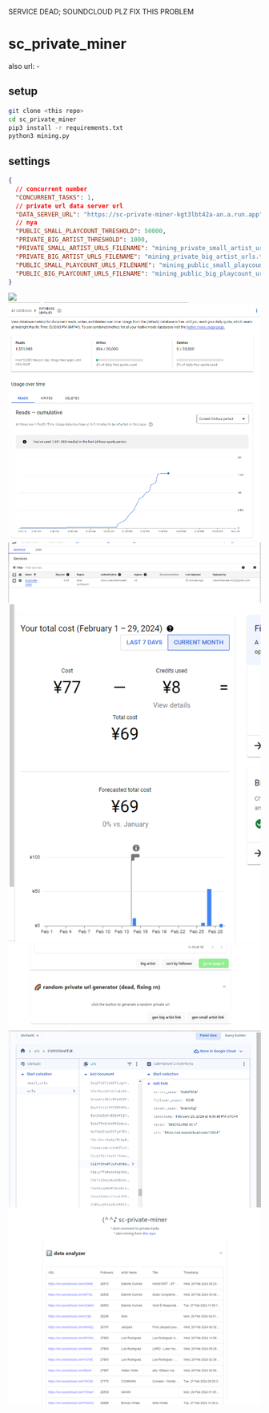 SERVICE DEAD; SOUNDCLOUD PLZ FIX THIS PROBLEM

# sc_private_miner

also url: -

## setup

```bash
git clone <this repo>
cd sc_private_miner
pip3 install -r requirements.txt
python3 mining.py
```

## settings

```json
{
  // concurrent number
  "CONCURRENT_TASKS": 1,
  // private url data server url
  "DATA_SERVER_URL": "https://sc-private-miner-kgt3lbt42a-an.a.run.app",
  // nya
  "PUBLIC_SMALL_PLAYCOUNT_THRESHOLD": 50000,
  "PRIVATE_BIG_ARTIST_THRESHOLD": 1000,
  "PRIVATE_SMALL_ARTIST_URLS_FILENAME": "mining_private_small_artist_urls.txt",
  "PRIVATE_BIG_ARTIST_URLS_FILENAME": "mining_private_big_artist_urls.txt",
  "PUBLIC_SMALL_PLAYCOUNT_URLS_FILENAME": "mining_public_small_playcount_urls.txt",
  "PUBLIC_BIG_PLAYCOUNT_URLS_FILENAME": "mining_public_big_playcount_urls.txt"
}
```

![](_img/ass.png)
![](_img/100m.png)
![](_img/cloud_run.png)
![](_img/cost.png)
![](_img/rand_gen.png)
![](_img/store.png)
![](_img/webapp.png)
